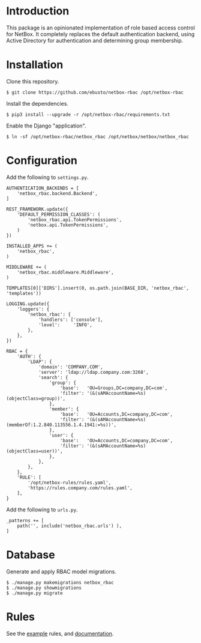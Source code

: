 # Introduction
This package is an opinionated implementation of role based access control for NetBox. It completely replaces the default authentication backend, using Active Directory for authentication and determining group membership.

# Installation
Clone this repository.

```
$ git clone https://github.com/ebusto/netbox-rbac /opt/netbox-rbac
```

Install the dependencies.

```
$ pip3 install --upgrade -r /opt/netbox-rbac/requirements.txt
```

Enable the Django "application".

```
$ ln -sf /opt/netbox-rbac/netbox_rbac /opt/netbox/netbox/netbox_rbac
```

# Configuration
Add the following to `settings.py`.

```
AUTHENTICATION_BACKENDS = [
    'netbox_rbac.backend.Backend',
]

REST_FRAMEWORK.update({
	'DEFAULT_PERMISSION_CLASSES': (
		'netbox_rbac.api.TokenPermissions',
		'netbox.api.TokenPermissions',
	)
})

INSTALLED_APPS += (
	'netbox_rbac',
)

MIDDLEWARE += (
	'netbox_rbac.middleware.Middleware',
)

TEMPLATES[0]['DIRS'].insert(0, os.path.join(BASE_DIR, 'netbox_rbac', 'templates'))

LOGGING.update({
	'loggers': {
		'netbox_rbac': {
			'handlers': ['console'],
			'level':     'INFO',
		},
	},
})

RBAC = {
	'AUTH': {
		'LDAP': {
			'domain': 'COMPANY.COM',
			'server': 'ldap://ldap.company.com:3268',
			'search': {
				'group': {
					'base':   'OU=Groups,DC=company,DC=com',
					'filter': '(&(sAMAccountName=%s)(objectClass=group))',
				},
				'member': {
					'base':   'OU=Accounts,DC=company,DC=com',
					'filter': '(&(sAMAccountName=%s)(memberOf:1.2.840.113556.1.4.1941:=%s))',
				},
				'user': {
					'base':   'OU=Accounts,DC=company,DC=com',
					'filter': '(&(sAMAccountName=%s)(objectClass=user))',
				},
			},
		},
	},
	'RULE': [
		'/opt/netbox-rules/rules.yaml',
		'https://rules.company.com/rules.yaml',
	],
}
```

Add the following to `urls.py`.
```
_patterns += [
	path('', include('netbox_rbac.urls') ),
]
```

# Database
Generate and apply RBAC model migrations.

```
$ ./manage.py makemigrations netbox_rbac
$ ./manage.py showmigrations
$ ./manage.py migrate
```

# Rules
See the [example](rules.yaml) rules, and [documentation](RULES.md).
